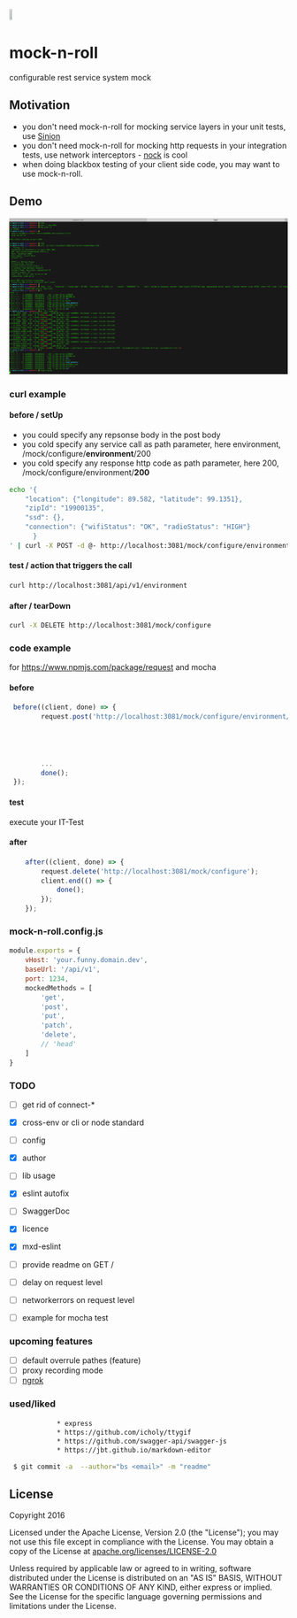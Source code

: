 <img src="http://openclipart.org/download/28383/Dug-Rock-On.svg" width="10%" height="10%">

# mock-n-roll
configurable rest service system mock

## Motivation
* you don't need mock-n-roll for mocking service layers in your unit tests, use [Sinion](http://sinonjs.org/)
* you don't need mock-n-roll for mocking http requests in your integration tests, use network interceptors - [nock](https://github.com/node-nock/nock) is cool
* when doing blackbox testing of your client side code, you may want to use mock-n-roll.

## Demo
![gif](./doc/ttyDemo2nd.gif)

### curl example
#### before / setUp
* you could specify any repsonse body in the post body
* you cold specify any service call as path parameter, here environment, /mock/configure/**environment**/200
* you cold specify any response http code as path parameter, here 200, /mock/configure/environment/**200**

``` bash
echo '{
    "location": {"longitude": 89.582, "latitude": 99.1351},
    "zipId": "19900135",
    "ssd": {},
    "connection": {"wifiStatus": "OK", "radioStatus": "HIGH"}
      }
' | curl -X POST -d @- http://localhost:3081/mock/configure/environment/200 --header "Content-Type:application/json"
```

#### test / action that triggers the call
``` bash
curl http://localhost:3081/api/v1/environment
```

#### after / tearDown
``` bash
curl -X DELETE http://localhost:3081/mock/configure
```

### code example
for https://www.npmjs.com/package/request and mocha

#### before

```javascript
 before((client, done) => {
        request.post('http://localhost:3081/mock/configure/environment/200').json({"location": {"longitude": 89.582, "latitude": 99.1351},
                                                                                      "zipId": "19900135",
                                                                                      "ssd": {},
                                                                                      "connection": {"wifiStatus": "OK", "radioStatus": "HIGH"}
                                                                                   });
        ...
        done();
 });
```

#### test
execute your IT-Test

#### after
```javascript
    after((client, done) => {
        request.delete('http://localhost:3081/mock/configure');
        client.end(() => {
            done();
        });
    });
```

### mock-n-roll.config.js
```javascript
module.exports = {
    vHost: 'your.funny.domain.dev',
    baseUrl: '/api/v1',
    port: 1234,
    mockedMethods = [
        'get',
        'post',
        'put',
        'patch',
        'delete',
        // 'head'
    ]
}
```

### TODO
- [ ] get rid of connect-*
- [x] cross-env or cli or node standard
- [ ] config
- [x] author
- [ ] lib usage
- [x] eslint autofix
- [ ] SwaggerDoc
- [x] licence
- [x] mxd-eslint
- [ ] provide readme on GET /
- [ ] delay on request level
- [ ] networkerrors on request level
- [ ] example for mocha test


### upcoming features
- [ ] default overrule pathes (feature)
- [ ] proxy recording mode
- [ ] [ngrok](https://ngrok.com/)

### used/liked
                * express
                * https://github.com/icholy/ttygif
                * https://github.com/swagger-api/swagger-js
                * https://jbt.github.io/markdown-editor

``` bash
 $ git commit -a  --author="bs <email>" -m "readme"
```

License
-------

Copyright 2016

Licensed under the Apache License, Version 2.0 (the "License");
you may not use this file except in compliance with the License.
You may obtain a copy of the License at
[apache.org/licenses/LICENSE-2.0](http://www.apache.org/licenses/LICENSE-2.0)

Unless required by applicable law or agreed to in writing, software
distributed under the License is distributed on an "AS IS" BASIS,
WITHOUT WARRANTIES OR CONDITIONS OF ANY KIND, either express or implied.
See the License for the specific language governing permissions and
limitations under the License.
